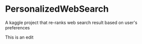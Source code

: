 PersonalizedWebSearch
=====================

A kaggle project that re-ranks web search result based on user's preferences

This is an edit
